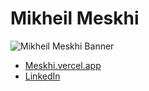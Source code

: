 # Mikheil Meskhi
<img src="https://github.com/MMeskhi/MMeskhi/blob/main/Mikheil%20Meskhi%20%E2%80%A2%20Front-End%20Dev.png" alt="Mikheil Meskhi Banner">

- <a href="https://www.meskhi.vercelapp">Meskhi.vercel.app</a>
- <a href="https://www.linkedin.com/in/mikheilmeskhi/">LinkedIn</a>
